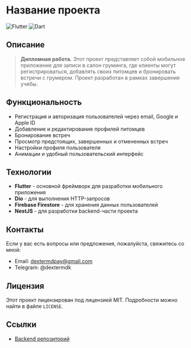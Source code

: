 # Название проекта

![Flutter](https://img.shields.io/badge/Flutter-02569B?style=for-the-badge&logo=flutter&logoColor=white)
![Dart](https://img.shields.io/badge/Dart-0175C2?style=for-the-badge&logo=dart&logoColor=white)

## Описание

> **Дипломная работа.** Этот проект представляет собой мобильное приложение для записи в салон груминга, где клиенты могут регистрироваться, добавлять своих питомцев и бронировать встречи с грумером. Проект разработан в рамках завершения учебы.

## Функциональность

- Регистрация и авторизация пользователей через email, Google и Apple ID
- Добавление и редактирование профилей питомцев
- Бронирование встреч
- Просмотр предстоящих, завершенных и отмененных встреч
- Настройки профиля пользователя
- Анимации и удобный пользовательский интерфейс

## Технологии

- **Flutter** - основной фреймворк для разработки мобильного приложения
- **Dio** - для выполнения HTTP-запросов
- **Firebase Firestore** - для хранения данных пользователей
- **NestJS** - для разработки backend-части проекта

## Контакты

Если у вас есть вопросы или предложения, пожалуйста, свяжитесь со мной:

- Email: <dextermdpay@gmail.com>
- Telegram: @dextermdk

## Лицензия

Этот проект лицензирован под лицензией MIT. Подробности можно найти в файле `LICENSE`.

## Ссылки

- [Backend репозиторий](https://github.com/dextermd/pet-style-backend)
